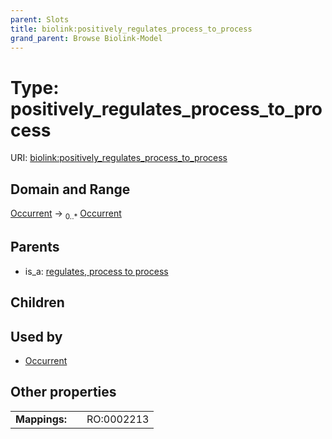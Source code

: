 ```yaml
---
parent: Slots
title: biolink:positively_regulates_process_to_process
grand_parent: Browse Biolink-Model
---
```


# Type: positively_regulates_process_to_process




URI: [biolink:positively_regulates_process_to_process](https://w3id.org/biolink/vocab/positively_regulates_process_to_process)

## Domain and Range

[Occurrent](Occurrent.md) ->  <sub>0..*</sub> [Occurrent](Occurrent.md)

## Parents

 *  is_a: [regulates, process to process](regulates_process_to_process.md)

## Children


## Used by

 * [Occurrent](Occurrent.md)

## Other properties

|  |  |  |
| --- | --- | --- |
| **Mappings:** | | RO:0002213 |

